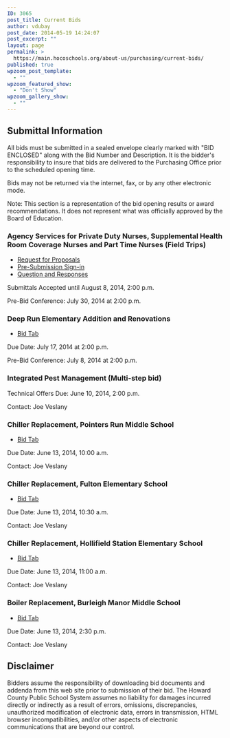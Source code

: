```yaml
---
ID: 3065
post_title: Current Bids
author: vdubay
post_date: 2014-05-19 14:24:07
post_excerpt: ""
layout: page
permalink: >
  https://main.hocoschools.org/about-us/purchasing/current-bids/
published: true
wpzoom_post_template:
  - ""
wpzoom_featured_show:
  - "Don't Show"
wpzoom_gallery_show:
  - ""
---
```

<h2>Submittal Information</h2>

<p>All bids must be submitted in a sealed envelope clearly marked with "BID ENCLOSED" along with the Bid Number and Description. It is the bidder's responsibility to insure that bids are delivered to the Purchasing Office prior to the scheduled opening time.</p>

<p>Bids may not be returned via the internet, fax, or by any other electronic mode.</p>

<p>Note: This section is a representation of the bid opening results or award recommendations. It does not represent what was officially approved by the Board of Education.</p>

<h3>Agency Services for Private Duty Nurses, Supplemental Health Room Coverage Nurses and Part Time Nurses (Field Trips)</h3>
<ul>
  <li><a href="/f/aboutus/purchasing/bids/current/006.15.b1-nurse-services-rfp.pdf">Request for Proposals</a></li>
  <li><a href="/f/aboutus/purchasing/bids/current/006.15.b1-nursing-pre-submission-sign-in.pdf">Pre-Submission Sign-in</a></li>
  <li><a href="/f/aboutus/purchasing/bids/current/006.15.b1-nursing-questions.pdf">Question and Responses</a></li>
</ul>

<p>Submittals Accepted until August 8, 2014, 2:00 p.m.</p>
<p>Pre-Bid Conference: July 30, 2014 at 2:00 p.m.</p>

<h3>Deep Run Elementary Addition and Renovations</h3>
<ul>
  <li><a href="/f/aboutus/purchasing/bids/current/1-7A-15A-15B-16B-dres-bid-tab.pdf">Bid Tab</a></li>
</ul>
<p>Due Date: July 17, 2014 at 2:00 p.m.</p>
<p>Pre-Bid Conference: July 8, 2014 at 2:00 p.m.</p>

<h3>Integrated Pest Management (Multi-step bid)</h3>
<p>Technical Offers Due: June 10, 2014, 2:00 p.m.</p>
<p>Contact: Joe Veslany</p>

<h3>Chiller Replacement, Pointers Run Middle School</h3>
<ul>
	<li><a href="/f/aboutus/purchasing/bids/current/060.14.b3-chiller-pres-bid-tab.pdf">Bid Tab</a></li>
</ul>
<p>Due Date: June 13, 2014, 10:00 a.m.</p>
<p>Contact: Joe Veslany</p>

<h3>Chiller Replacement, Fulton Elementary School</h3>
<ul>
	<li><a href="/f/aboutus/purchasing/bids/current/061.14.b3-chiller-fes-bid-tab.pdf">Bid Tab</a></li>
</ul>
<p>Due Date: June 13, 2014, 10:30 a.m.</p>
<p>Contact: Joe Veslany</p>

<h3>Chiller Replacement, Hollifield Station Elementary School</h3>
<ul>
	<li><a href="/f/aboutus/purchasing/bids/current/062.14.b3-chiller-hses-bid-tab.pdf">Bid Tab</a></li>
</ul>
<p>Due Date: June 13, 2014, 11:00 a.m.</p>
<p>Contact: Joe Veslany</p>

<h3>Boiler Replacement, Burleigh Manor Middle School</h3>
<ul>
	<li><a href="/f/aboutus/purchasing/bids/current/064.14.b3-boiler-bmms-bid-tab.pdf">Bid Tab</a></li>
</ul>
<p>Due Date: June 13, 2014, 2:30 p.m.</p>
<p>Contact: Joe Veslany</p>

<h2>Disclaimer</h2>
<p>Bidders assume the responsibility of downloading bid documents and addenda from this web site prior to submission of their bid. The Howard County Public School System assumes no liability for damages incurred directly or indirectly as a result of errors, omissions, discrepancies, unauthorized modification of electronic data, errors in transmission, HTML browser incompatibilities, and/or other aspects of electronic communications that are beyond our control.</p>